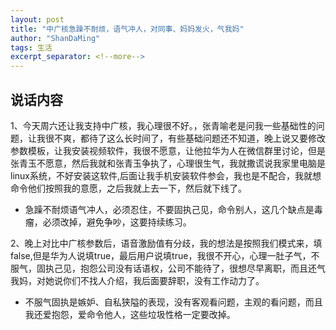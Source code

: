 ```yaml
---
layout: post
title: "中广核急躁不耐烦，语气冲人，对同事、妈妈发火，气我妈"
author: "ShanDaMing"
tags: 生活
excerpt_separator: <!--more-->
---
```


## 说话内容
1、今天周六还让我支持中广核，我心理很不好。<!--more-->，张青喻老是问我一些基础性的问题，让我很不爽，都待了这么长时间了，有些基础问题还不知道，晚上说又要修改参数模板，让我安装视频软件，我很不愿意，让他拉华为人在微信群里讨论，但是张青玉不愿意，然后我就和张青玉争执了，心理很生气，我就撒谎说我家里电脑是linux系统，不好安装这软件,后面让我手机安装软件参会，我也是不配合，我就想命令他们按照我的意愿，之后我就上去一下，然后就下线了。
* 急躁不耐烦语气冲人，必须忍住，不要固执己见，命令别人，这几个缺点是毒瘤，必须改掉，避免争吵，这要持续练习。

2、晚上对比中广核参数后，语音激励值有分歧，我的想法是按照我们模式来，填false,但是华为人说填true，最后用户说填true，我很不开心，心理一肚子气，不服气，固执己见，抱怨公司没有话语权，公司不能待了，很想尽早离职，而且还气我妈，对她说你们不找人介绍，我后面要辞职，没有工作动力了。
* 不服气固执是嫉妒、自私狭隘的表现，没有客观看问题，主观的看问题，而且我还爱抱怨，爱命令他人，这些垃圾性格一定要改掉。
